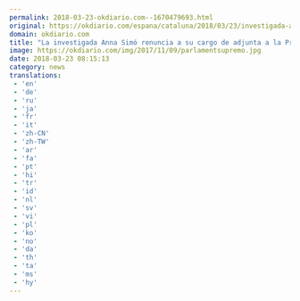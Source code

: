 ```yaml
---
permalink: 2018-03-23-okdiario.com--1670479693.html
original: https://okdiario.com/espana/cataluna/2018/03/23/investigada-anna-simo-renuncia-cargo-adjunta-presidencia-erc-2008964
domain: okdiario.com
title: "La investigada Anna Simó renuncia a su cargo de adjunta a la Presidencia de ERC"
image: https://okdiario.com/img/2017/11/09/parlamentsupremo.jpg
date: 2018-03-23 08:15:13
category: news
translations: 
 - 'en'
 - 'de'
 - 'ru'
 - 'ja'
 - 'fr'
 - 'it'
 - 'zh-CN'
 - 'zh-TW'
 - 'ar'
 - 'fa'
 - 'pt'
 - 'hi'
 - 'tr'
 - 'id'
 - 'nl'
 - 'sv'
 - 'vi'
 - 'pl'
 - 'ko'
 - 'no'
 - 'da'
 - 'th'
 - 'ta'
 - 'ms'
 - 'hy'
---
```


